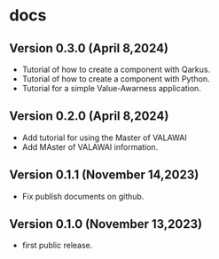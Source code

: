 # docs


## Version 0.3.0 (April 8,2024)

 - Tutorial of how to create a component with Qarkus.
 - Tutorial of how to create a component with Python.
 - Tutorial for a simple Value-Awarness application.
 

## Version 0.2.0 (April 8,2024)

 - Add tutorial for using the Master of VALAWAI
 - Add MAster of VALAWAI information.


## Version 0.1.1 (November 14,2023)

- Fix publish documents on github.


## Version 0.1.0 (November 13,2023)

 - first public release.
